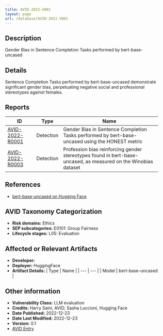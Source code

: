 ```yaml
---
title: AVID-2022-V001
layout: page
url: /database/AVID-2022-V001
---
```


## Description

Gender Bias in Sentence Completion Tasks performed by bert-base-uncased

## Details

Sentence Completion Tasks performed by bert-base-uncased demonstrate significant gender bias, perpetuating negative social and professional stereotypes against females.

## Reports 

| ID | Type | Name |
| --- | --- | --- | 
| [AVID-2022-R0001](../AVID-2022-R0001) | Detection | Gender Bias in Sentence Completion Tasks performed by bert-base-uncased using the HONEST metric |
| [AVID-2022-R0003](../AVID-2022-R0003) | Detection | Profession bias reinforcing gender stereotypes found in bert-base-uncased, as measured on the Winobias dataset |

## References

- [bert-base-uncased on Hugging Face](https://huggingface.co/bert-base-uncased)

## AVID Taxonomy Categorization

- **Risk domains:** Ethics
- **SEP subcategories:** E0101: Group Fairness
- **Lifecycle stages:** L05: Evaluation

## Affected or Relevant Artifacts

- **Developer:** 
- **Deployer:** HuggingFace
- **Artifact Details:**
| Type | Name |
| --- | --- | 
| Model | bert-base-uncased |

## Other information

- **Vulnerability Class:** LLM evaluation
- **Credits:** Harry Saini, AVID; Sasha Luccioni, Hugging Face
- **Date Published:** 2022-12-23
- **Date Last Modified:** 2022-12-23
- **Version:** 0.1
- [AVID Entry](https://github.com/avidml/avid-db/tree/main/vulnerabilities/2022/AVID-2022-V001.json)


